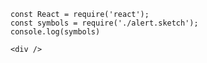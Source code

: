     const React = require('react');
    const symbols = require('./alert.sketch');
    console.log(symbols)

    <div />
